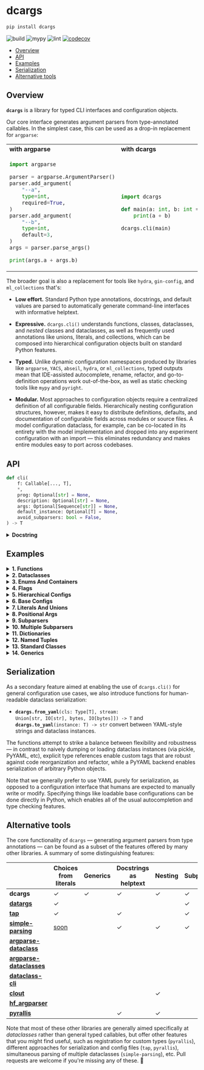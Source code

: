 # dcargs

```bash
pip install dcargs
```

![build](https://github.com/brentyi/dcargs/workflows/build/badge.svg)
![mypy](https://github.com/brentyi/dcargs/workflows/mypy/badge.svg?branch=master)
![lint](https://github.com/brentyi/dcargs/workflows/lint/badge.svg)
[![codecov](https://codecov.io/gh/brentyi/dcargs/branch/master/graph/badge.svg)](https://codecov.io/gh/brentyi/dcargs)

- [Overview](#overview)
- [API](#api)
- [Examples](#examples)
- [Serialization](#serialization)
- [Alternative tools](#alternative-tools)

## Overview

**`dcargs`** is a library for typed CLI interfaces and configuration objects.

Our core interface generates argument parsers from type-annotated callables. In
the simplest case, this can be used as a drop-in replacement for `argparse`:

<table>
<tr>
<td><strong>with argparse</strong></td>
<td><strong>with dcargs</strong></td>
</tr>
<tr>
<td>

```python
import argparse

parser = argparse.ArgumentParser()
parser.add_argument(
    "--a",
    type=int,
    required=True,
)
parser.add_argument(
    "--b",
    type=int,
    default=3,
)
args = parser.parse_args()

print(args.a + args.b)
```

</td>
<td>

```python
import dcargs

def main(a: int, b: int = 3) -> None:
    print(a + b)

dcargs.cli(main)
```

</td>
</tr>
</table>

The broader goal is also a replacement for tools like `hydra`, `gin-config`, and
`ml_collections` that's:

- **Low effort.** Standard Python type annotations, docstrings, and default
  values are parsed to automatically generate command-line interfaces with
  informative helptext.

- **Expressive.** `dcargs.cli()` understands functions, classes, dataclasses,
  and _nested_ classes and dataclasses, as well as frequently used annotations
  like unions, literals, and collections, which can be composed into
  hierarchical configuration objects built on standard Python features.

- **Typed.** Unlike dynamic configuration namespaces produced by libraries like
  `argparse`, `YACS`, `abseil`, `hydra`, or `ml_collections`, typed outputs mean
  that IDE-assisted autocomplete, rename, refactor, and go-to-definition
  operations work out-of-the-box, as well as static checking tools like `mypy`
  and `pyright`.

- **Modular.** Most approaches to configuration objects require a centralized
  definition of all configurable fields. Hierarchically nesting configuration
  structures, however, makes it easy to distribute definitions, defaults, and
  documentation of configurable fields across modules or source files. A model
  configuration dataclass, for example, can be co-located in its entirety with
  the model implementation and dropped into any experiment configuration with an
  import — this eliminates redundancy and makes entire modules easy to port
  across codebases.

## API

<!-- START SIGNATURE -->

```python
def cli(
    f: Callable[..., T],
    *,
    prog: Optional[str] = None,
    description: Optional[str] = None,
    args: Optional[Sequence[str]] = None,
    default_instance: Optional[T] = None,
    avoid_subparsers: bool = False,
) -> T
```

<!-- END SIGNATURE -->

<details>
<summary><strong>Docstring</strong></summary>

<!-- START DOCSTRING -->

```
Call `f(...)`, with arguments populated from an automatically generated CLI
interface.

`f` should have type-annotated inputs, and can be a function or class. Note that if
`f` is a class, `dcargs.cli()` returns an instance.

The parser is generated by populating helptext from docstrings and types from
annotations; a broad range of core type annotations are supported...
    - Types natively accepted by `argparse`: str, int, float, pathlib.Path, etc.
    - Default values for optional parameters.
    - Booleans, which are automatically converted to flags when provided a default
      value.
    - Enums (via `enum.Enum`).
    - Various annotations from the standard typing library. Some examples:
      - `typing.ClassVar[T]`.
      - `typing.Optional[T]`.
      - `typing.Literal[T]`.
      - `typing.Sequence[T]`.
      - `typing.List[T]`.
      - `typing.Dict[K, V]`.
      - `typing.Tuple`, such as `typing.Tuple[T1, T2, T3]` or
        `typing.Tuple[T, ...]`.
      - `typing.Set[T]`.
      - `typing.Final[T]` and `typing.Annotated[T]`.
      - `typing.Union[T1, T2]`.
      - Various nested combinations of the above: `Optional[Literal[T]]`,
        `Final[Optional[Sequence[T]]]`, etc.
    - Hierarchical structures via nested dataclasses, TypedDict, NamedTuple,
      classes.
      - Simple nesting.
      - Unions over nested structures (subparsers).
      - Optional unions over nested structures (optional subparsers).
    - Generics (including nested generics).

Args:
    f: Callable.

Keyword Args:
    prog: The name of the program printed in helptext. Mirrors argument from
        `argparse.ArgumentParser()`.
    description: Description text for the parser, displayed when the --help flag is
        passed in. If not specified, `f`'s docstring is used. Mirrors argument from
        `argparse.ArgumentParser()`.
    args: If set, parse arguments from a sequence of strings instead of the
        commandline. Mirrors argument from `argparse.ArgumentParser.parse_args()`.
    default_instance: An instance of `T` to use for default values; only supported
        if `T` is a dataclass, TypedDict, or NamedTuple. Helpful for merging CLI
        arguments with values loaded from elsewhere. (for example, a config object
        loaded from a yaml file)
    avoid_subparsers: Avoid creating a subparser when defaults are provided for
        unions over nested types. Generates cleaner but less expressive CLIs.

Returns:
    The output of `f(...)`.
```

<!-- END DOCSTRING -->

</details>

## Examples

<!-- START EXAMPLES -->
<details>
<summary>
<strong>1. Functions</strong>
</summary>
<blockquote>

In the simplest case, `dcargs.cli()` can be used to run a function with
arguments populated from the CLI.

**Code ([link](examples/01_functions.py)):**

```python
import dcargs


def main(
    field1: str,
    field2: int = 3,
) -> None:
    """Function, whose arguments will be populated from a CLI interface.

    Args:
        field1: A string field.
        field2: A numeric field, with a default value.
    """
    print(field1, field2)


if __name__ == "__main__":
    dcargs.cli(main)
```

<br />

**Example usage:**

<pre>
<samp>$ <kbd>python ./01_functions.py --help</kbd>
usage: 01_functions.py [-h] --field1 STR [--field2 INT]

Function, whose arguments will be populated from a CLI interface.

arguments:
  -h, --help    show this help message and exit
  --field1 STR  A string field. (required)
  --field2 INT  A numeric field, with a default value. (default: 3)</samp>
</pre>

<pre>
<samp>$ <kbd>python ./01_functions.py --field1 hello</kbd>
hello 3</samp>
</pre>

<pre>
<samp>$ <kbd>python ./01_functions.py --field1 hello --field2 10</kbd>
hello 10</samp>
</pre>

</blockquote>
</details>

<details>
<summary>
<strong>2. Dataclasses</strong>
</summary>
<blockquote>

Common pattern: use `dcargs.cli()` to instantiate a dataclass. The outputted
instance can be used as a typed alternative for an argparse namespace.

**Code ([link](examples/02_dataclasses.py)):**

```python
import dataclasses

import dcargs


@dataclasses.dataclass
class Args:
    """Description.
    This should show up in the helptext!"""

    field1: str  # A string field.
    field2: int = 3  # A numeric field, with a default value.


if __name__ == "__main__":
    args = dcargs.cli(Args)
    print(args)
```

<br />

**Example usage:**

<pre>
<samp>$ <kbd>python ./02_dataclasses.py --help</kbd>
usage: 02_dataclasses.py [-h] --field1 STR [--field2 INT]

Description.
This should show up in the helptext!

arguments:
  -h, --help    show this help message and exit
  --field1 STR  A string field. (required)
  --field2 INT  A numeric field, with a default value. (default: 3)</samp>
</pre>

<pre>
<samp>$ <kbd>python ./02_dataclasses.py --field1 hello</kbd>
Args(field1=&#x27;hello&#x27;, field2=3)</samp>
</pre>

<pre>
<samp>$ <kbd>python ./02_dataclasses.py --field1 hello --field2 5</kbd>
Args(field1=&#x27;hello&#x27;, field2=5)</samp>
</pre>

</blockquote>
</details>

<details>
<summary>
<strong>3. Enums And Containers</strong>
</summary>
<blockquote>

We can generate argument parsers from more advanced type annotations, like enums
and tuple types.

**Code ([link](examples/03_enums_and_containers.py)):**

```python
import dataclasses
import enum
import pathlib
from typing import Optional, Tuple

import dcargs


class OptimizerType(enum.Enum):
    ADAM = enum.auto()
    SGD = enum.auto()


@dataclasses.dataclass(frozen=True)
class TrainConfig:
    # Example of a variable-length tuple. `typing.List`, `typing.Sequence`,
    # `typing.Set`, `typing.Dict`, etc are all supported as well.
    dataset_sources: Tuple[pathlib.Path, ...]
    """Paths to load training data from. This can be multiple!"""

    # Fixed-length tuples are also okay.
    image_dimensions: Tuple[int, int] = (32, 32)
    """Height and width of some image data."""

    # Enums are handled seamlessly.
    optimizer_type: OptimizerType = OptimizerType.ADAM
    """Gradient-based optimizer to use."""

    # We can also explicitly mark arguments as optional.
    checkpoint_interval: Optional[int] = None
    """Interval to save checkpoints at."""


if __name__ == "__main__":
    config = dcargs.cli(TrainConfig)
    print(config)
```

<br />

**Example usage:**

<pre>
<samp>$ <kbd>python ./03_enums_and_containers.py --help</kbd>
usage: 03_enums_and_containers.py [-h] --dataset-sources PATH [PATH ...]
                                  [--image-dimensions INT INT]
                                  [--optimizer-type {ADAM,SGD}]
                                  [--checkpoint-interval {None}|INT]

arguments:
  -h, --help            show this help message and exit
  --dataset-sources PATH [PATH ...]
                        Paths to load training data from. This can be
                        multiple! (required)
  --image-dimensions INT INT
                        Height and width of some image data. (default: 32
                        32)
  --optimizer-type {ADAM,SGD}
                        Gradient-based optimizer to use. (default:
                        ADAM)
  --checkpoint-interval {None}|INT
                        Interval to save checkpoints at. (default:
                        None)</samp>
</pre>

<pre>
<samp>$ <kbd>python ./03_enums_and_containers.py --dataset-sources ./data --image-dimensions 16 16</kbd>
TrainConfig(dataset_sources=(PosixPath(&#x27;data&#x27;),), image_dimensions=(16, 16), optimizer_type=&lt;OptimizerType.ADAM: 1&gt;, checkpoint_interval=None)</samp>
</pre>

<pre>
<samp>$ <kbd>python ./03_enums_and_containers.py --dataset-sources ./data --optimizer-type SGD</kbd>
TrainConfig(dataset_sources=(PosixPath(&#x27;data&#x27;),), image_dimensions=(32, 32), optimizer_type=&lt;OptimizerType.SGD: 2&gt;, checkpoint_interval=None)</samp>
</pre>

</blockquote>
</details>

<details>
<summary>
<strong>4. Flags</strong>
</summary>
<blockquote>

Booleans can either be expected to be explicitly passed in, or, if given a
default value, automatically converted to flags.

**Code ([link](examples/04_flags.py)):**

```python
import dataclasses
from typing import Optional

import dcargs


@dataclasses.dataclass
class Args:
    # Boolean. This expects an explicit "True" or "False".
    boolean: bool

    # Optional boolean. Same as above, but can be omitted.
    optional_boolean: Optional[bool]

    # Pass --flag-a in to set this value to True.
    flag_a: bool = False

    # Pass --no-flag-b in to set this value to False.
    flag_b: bool = True


if __name__ == "__main__":
    args = dcargs.cli(Args)
    print(args)
```

<br />

**Example usage:**

<pre>
<samp>$ <kbd>python ./04_flags.py --help</kbd>
usage: 04_flags.py [-h] --boolean {True,False} --optional-boolean
                   {None,True,False} [--flag-a] [--no-flag-b]

arguments:
  -h, --help            show this help message and exit
  --boolean {True,False}
                        Boolean. This expects an explicit &quot;True&quot; or &quot;False&quot;.
                        (required)
  --optional-boolean {None,True,False}
                        Optional boolean. Same as above, but can be omitted.
                        (required)
  --flag-a              Pass --flag-a in to set this value to True. (sets:
                        flag_a=True)
  --no-flag-b           Pass --no-flag-b in to set this value to False.
                        (sets: flag_b=False)</samp>
</pre>

<pre>
<samp>$ <kbd>python ./04_flags.py --boolean True</kbd>
usage: 04_flags.py [-h] --boolean {True,False} --optional-boolean
                   {None,True,False} [--flag-a] [--no-flag-b]
04_flags.py: error: the following arguments are required: --optional-boolean</samp>
</pre>

<pre>
<samp>$ <kbd>python ./04_flags.py --boolean False --flag-a</kbd>
usage: 04_flags.py [-h] --boolean {True,False} --optional-boolean
                   {None,True,False} [--flag-a] [--no-flag-b]
04_flags.py: error: the following arguments are required: --optional-boolean</samp>
</pre>

<pre>
<samp>$ <kbd>python ./04_flags.py --boolean False --no-flag-b</kbd>
usage: 04_flags.py [-h] --boolean {True,False} --optional-boolean
                   {None,True,False} [--flag-a] [--no-flag-b]
04_flags.py: error: the following arguments are required: --optional-boolean</samp>
</pre>

</blockquote>
</details>

<details>
<summary>
<strong>5. Hierarchical Configs</strong>
</summary>
<blockquote>

Parsing of nested types (in this case nested dataclasses) enables hierarchical
configuration objects that are both modular and highly expressive.

**Code ([link](examples/05_hierarchical_configs.py)):**

```python
import dataclasses
import enum
import pathlib

import dcargs


class OptimizerType(enum.Enum):
    ADAM = enum.auto()
    SGD = enum.auto()


@dataclasses.dataclass(frozen=True)
class OptimizerConfig:
    # Gradient-based optimizer to use.
    algorithm: OptimizerType = OptimizerType.ADAM

    # Learning rate to use.
    learning_rate: float = 3e-4

    # Coefficient for L2 regularization.
    weight_decay: float = 1e-2


@dataclasses.dataclass(frozen=True)
class ExperimentConfig:
    # Various configurable options for our optimizer.
    optimizer: OptimizerConfig

    # Batch size.
    batch_size: int = 32

    # Total number of training steps.
    train_steps: int = 100_000

    # Random seed. This is helpful for making sure that our experiments are all
    # reproducible!
    seed: int = 0


def train(
    out_dir: pathlib.Path,
    config: ExperimentConfig,
    restore_checkpoint: bool = False,
    checkpoint_interval: int = 1000,
) -> None:
    """Train a model.

    Args:
        out_dir: Where to save logs and checkpoints.
        config: Experiment configuration.
        restore_checkpoint: Set to restore an existing checkpoint.
        checkpoint_interval: Training steps between each checkpoint save.
    """
    print(f"{out_dir=}, {restore_checkpoint=}, {checkpoint_interval=}")
    print(f"{config=}")
    print(dcargs.to_yaml(config))


if __name__ == "__main__":
    dcargs.cli(train)
```

<br />

**Example usage:**

<pre>
<samp>$ <kbd>python ./05_hierarchical_configs.py --help</kbd>
usage: 05_hierarchical_configs.py [-h] --out-dir PATH
                                  [--config.optimizer.algorithm {ADAM,SGD}]
                                  [--config.optimizer.learning-rate FLOAT]
                                  [--config.optimizer.weight-decay FLOAT]
                                  [--config.batch-size INT]
                                  [--config.train-steps INT]
                                  [--config.seed INT] [--restore-checkpoint]
                                  [--checkpoint-interval INT]

Train a model.

arguments:
  -h, --help            show this help message and exit
  --out-dir PATH  Where to save logs and checkpoints.
                        (required)
  --restore-checkpoint  Set to restore an existing checkpoint. (sets:
                        restore_checkpoint=True)
  --checkpoint-interval INT
                        Training steps between each checkpoint save.
                        (default: 1000)

config.optimizer arguments:
  Various configurable options for our optimizer.

  --config.optimizer.algorithm {ADAM,SGD}
                        Gradient-based optimizer to use. (default:
                        ADAM)
  --config.optimizer.learning-rate FLOAT
                        Learning rate to use. (default: 0.0003)
  --config.optimizer.weight-decay FLOAT
                        Coefficient for L2 regularization. (default:
                        0.01)

config arguments:
  Experiment configuration.

  --config.batch-size INT
                        Batch size. (default: 32)
  --config.train-steps INT
                        Total number of training steps. (default:
                        100000)
  --config.seed INT  Random seed. This is helpful for making sure that our
                        experiments are all reproducible! (default: 0)</samp>
</pre>

<pre>
<samp>$ <kbd>python ./05_hierarchical_configs.py . --config.optimizer.algorithm SGD</kbd>
usage: 05_hierarchical_configs.py [-h] --out-dir PATH
                                  [--config.optimizer.algorithm {ADAM,SGD}]
                                  [--config.optimizer.learning-rate FLOAT]
                                  [--config.optimizer.weight-decay FLOAT]
                                  [--config.batch-size INT]
                                  [--config.train-steps INT]
                                  [--config.seed INT] [--restore-checkpoint]
                                  [--checkpoint-interval INT]
05_hierarchical_configs.py: error: the following arguments are required: --out-dir</samp>
</pre>

<pre>
<samp>$ <kbd>python ./05_hierarchical_configs.py . --restore-checkpoint</kbd>
usage: 05_hierarchical_configs.py [-h] --out-dir PATH
                                  [--config.optimizer.algorithm {ADAM,SGD}]
                                  [--config.optimizer.learning-rate FLOAT]
                                  [--config.optimizer.weight-decay FLOAT]
                                  [--config.batch-size INT]
                                  [--config.train-steps INT]
                                  [--config.seed INT] [--restore-checkpoint]
                                  [--checkpoint-interval INT]
05_hierarchical_configs.py: error: the following arguments are required: --out-dir</samp>
</pre>

</blockquote>
</details>

<details>
<summary>
<strong>6. Base Configs</strong>
</summary>
<blockquote>

We can integrate `dcargs.cli()` into common configuration patterns: here, we
select one of multiple possible base configurations, and then use the CLI to
either override (existing) or fill in (missing) values.

**Code ([link](examples/06_base_configs.py)):**

```python
import sys
from dataclasses import dataclass
from typing import Callable, Dict, Literal, Tuple, TypeVar, Union

from torch import nn

import dcargs


@dataclass(frozen=True)
class AdamOptimizer:
    learning_rate: float = 1e-3
    betas: Tuple[float, float] = (0.9, 0.999)


@dataclass(frozen=True)
class SgdOptimizer:
    learning_rate: float = 3e-4


@dataclass(frozen=True)
class ExperimentConfig:
    # Dataset to run experiment on.
    dataset: Literal["mnist", "imagenet-50"]

    # Optimizer parameters.
    optimizer: Union[AdamOptimizer, SgdOptimizer]

    # Model size.
    num_layers: int
    units: int

    # Batch size.
    batch_size: int

    # Total number of training steps.
    train_steps: int

    # Random seed. This is helpful for making sure that our experiments are all
    # reproducible!
    seed: int

    # Activation to use. Not specifiable via the commandline.
    activation: Callable[[], nn.Module]


# Note that we could also define this library using separate YAML files (similar to
# `config_path`/`config_name` in Hydra), but staying in Python enables seamless type
# checking + IDE support.
base_configs = {
    "small": ExperimentConfig(
        dataset="mnist",
        optimizer=SgdOptimizer(),
        batch_size=2048,
        num_layers=4,
        units=64,
        train_steps=30_000,
        # The dcargs.MISSING sentinel allows us to specify that the seed should have no
        # default, and needs to be populated from the CLI.
        seed=dcargs.MISSING,
        activation=nn.ReLU,
    ),
    "big": ExperimentConfig(
        dataset="imagenet-50",
        optimizer=AdamOptimizer(),
        batch_size=32,
        num_layers=8,
        units=256,
        train_steps=100_000,
        seed=dcargs.MISSING,
        activation=nn.GELU,
    ),
}


T = TypeVar("T")


def cli_from_base_configs(base_library: Dict[str, T]) -> T:
    """Populate an instance of `cls`, where the first positional argument is used to
    select from a library of named base configs."""
    # Get base configuration name from the first positional argument.
    if len(sys.argv) < 2 or sys.argv[1] not in base_library:
        valid_usages = map(lambda k: f"{sys.argv[0]} {k} --help", base_library.keys())
        raise SystemExit("usage:\n  " + "\n  ".join(valid_usages))

    # Get base configuration from our library, and use it for default CLI parameters.
    default_instance = base_library[sys.argv[1]]
    return dcargs.cli(
        type(default_instance),
        prog=" ".join(sys.argv[:2]),
        args=sys.argv[2:],
        default_instance=default_instance,
        # `avoid_subparsers` will avoid making a subparser for unions when a default is
        # provided; in this case, it simplifies our CLI but makes it less expressive
        # (cannot switch away from the base optimizer types).
        avoid_subparsers=True,
    )


if __name__ == "__main__":
    config = cli_from_base_configs(base_configs)
    print(config)
```

<br />

**Example usage:**

<pre>
<samp>$ <kbd>python ./06_base_configs.py</kbd>
usage:
  examples/06_base_configs.py small --help
  examples/06_base_configs.py big --help</samp>
</pre>

<pre>
<samp>$ <kbd>python ./06_base_configs.py small --help</kbd>
usage: examples/06_base_configs.py small [-h] [--dataset {mnist,imagenet-50}]
                                         [--optimizer.learning-rate FLOAT]
                                         [--num-layers INT] [--units INT]
                                         [--batch-size INT]
                                         [--train-steps INT] --seed INT
                                         [--activation {&lt;class &#x27;torch.nn.modules.activation.ReLU&#x27;&gt;}]

arguments:
  -h, --help            show this help message and exit
  --dataset {mnist,imagenet-50}
                        Dataset to run experiment on. (default: mnist)
  --num-layers INT  Model size. (default: 4)
  --units INT   Model size. (default: 64)
  --batch-size INT  Batch size. (default: 2048)
  --train-steps INT  Total number of training steps. (default:
                        30000)
  --seed INT    Random seed. This is helpful for making sure that our
                        experiments are all reproducible!
                        (required)
  --activation {&lt;class &#x27;torch.nn.modules.activation.ReLU&#x27;&gt;}
                        Activation to use. Not specifiable via the
                        commandline. (fixed)

optimizer arguments:
  Optimizer parameters.

  --optimizer.learning-rate FLOAT
                        (default: 0.0003)</samp>
</pre>

<pre>
<samp>$ <kbd>python ./06_base_configs.py small --seed 94720</kbd>
ExperimentConfig(dataset=&#x27;mnist&#x27;, optimizer=SgdOptimizer(learning_rate=0.0003), num_layers=4, units=64, batch_size=2048, train_steps=30000, seed=94720, activation=&lt;class &#x27;torch.nn.modules.activation.ReLU&#x27;&gt;)</samp>
</pre>

<pre>
<samp>$ <kbd>python ./06_base_configs.py big --help</kbd>
usage: examples/06_base_configs.py big [-h] [--dataset {mnist,imagenet-50}]
                                       [--optimizer.learning-rate FLOAT]
                                       [--optimizer.betas FLOAT FLOAT]
                                       [--num-layers INT] [--units INT]
                                       [--batch-size INT] [--train-steps INT]
                                       --seed INT
                                       [--activation {&lt;class &#x27;torch.nn.modules.activation.GELU&#x27;&gt;}]

arguments:
  -h, --help            show this help message and exit
  --dataset {mnist,imagenet-50}
                        Dataset to run experiment on. (default:
                        imagenet-50)
  --num-layers INT  Model size. (default: 8)
  --units INT   Model size. (default: 256)
  --batch-size INT  Batch size. (default: 32)
  --train-steps INT  Total number of training steps. (default:
                        100000)
  --seed INT    Random seed. This is helpful for making sure that our
                        experiments are all reproducible!
                        (required)
  --activation {&lt;class &#x27;torch.nn.modules.activation.GELU&#x27;&gt;}
                        Activation to use. Not specifiable via the
                        commandline. (fixed)

optimizer arguments:
  Optimizer parameters.

  --optimizer.learning-rate FLOAT
                        (default: 0.001)
  --optimizer.betas FLOAT FLOAT
                        (default: 0.9 0.999)</samp>
</pre>

<pre>
<samp>$ <kbd>python ./06_base_configs.py big --seed 94720</kbd>
ExperimentConfig(dataset=&#x27;imagenet-50&#x27;, optimizer=AdamOptimizer(learning_rate=0.001, betas=(0.9, 0.999)), num_layers=8, units=256, batch_size=32, train_steps=100000, seed=94720, activation=&lt;class &#x27;torch.nn.modules.activation.GELU&#x27;&gt;)</samp>
</pre>

</blockquote>
</details>

<details>
<summary>
<strong>7. Literals And Unions</strong>
</summary>
<blockquote>

`typing.Literal[]` can be used to restrict inputs to a fixed set of literal
choices; `typing.Union[]` can be used to restrict inputs to a fixed set of
types.

**Code ([link](examples/07_literals_and_unions.py)):**

```python
import dataclasses
import enum
from typing import Literal, Optional, Tuple, Union

import dcargs


class Color(enum.Enum):
    RED = enum.auto()
    GREEN = enum.auto()
    BLUE = enum.auto()


@dataclasses.dataclass(frozen=True)
class Args:
    # We can use Literal[] to restrict the set of allowable inputs, for example, over
    # enums.
    restricted_enum: Literal[Color.RED, Color.GREEN] = Color.RED

    # Literals can also be marked Optional.
    integer: Optional[Literal[0, 1, 2, 3]] = None

    # Unions can be used to specify multiple allowable types.
    union_over_types: Union[int, str] = 0
    string_or_enum: Union[Literal["red", "green"], Color] = "red"

    # Unions also work over more complex nested types.
    union_over_tuples: Union[Tuple[int, int], Tuple[str]] = ("1",)

    # And can be nested in other types.
    tuple_of_string_or_enum: Tuple[Union[Literal["red", "green"], Color], ...] = (
        "red",
        Color.RED,
    )


if __name__ == "__main__":
    args = dcargs.cli(Args)
    print(args)
```

<br />

**Example usage:**

<pre>
<samp>$ <kbd>python ./07_literals_and_unions.py --help</kbd>
usage: 07_literals_and_unions.py [-h] [--restricted-enum {RED,GREEN}]
                                 [--integer {None,0,1,2,3}]
                                 [--union-over-types INT|STR]
                                 [--string-or-enum {red,green,RED,GREEN,BLUE}]
                                 [--union-over-tuples {INT INT}|STR]
                                 [--tuple-of-string-or-enum {red,green,RED,GREEN,BLUE} [{red,green,RED,GREEN,BLUE} ...]]

arguments:
  -h, --help            show this help message and exit
  --restricted-enum {RED,GREEN}
                        We can use Literal[] to restrict the set of allowable
                        inputs, for example, over enums. (default:
                        RED)
  --integer {None,0,1,2,3}
                        Literals can also be marked Optional. (default:
                        None)
  --union-over-types INT|STR
                        Unions can be used to specify multiple allowable
                        types. (default: 0)
  --string-or-enum {red,green,RED,GREEN,BLUE}
                        Unions can be used to specify multiple allowable
                        types. (default: red)
  --union-over-tuples {INT INT}|STR
                        Unions also work over more complex nested types.
                        (default: 1)
  --tuple-of-string-or-enum {red,green,RED,GREEN,BLUE} [{red,green,RED,GREEN,BLUE} ...]
                        And can be nested in other types. (default: red
                        RED)</samp>
</pre>

</blockquote>
</details>

<details>
<summary>
<strong>8. Positional Args</strong>
</summary>
<blockquote>

Positional-only arguments in functions are converted to positional CLI
arguments.

**Code ([link](examples/08_positional_args.py)):**

```python
from __future__ import annotations

import dataclasses
import enum
import pathlib
from typing import Tuple

import dcargs


def main(
    source: pathlib.Path,
    dest: pathlib.Path,
    /,  # Mark the end of positional arguments.
    optimizer: OptimizerConfig,
    force: bool = False,
    verbose: bool = False,
    background_rgb: Tuple[float, float, float] = (1.0, 0.0, 0.0),
) -> None:
    """Command-line interface defined using a function signature. Note that this
    docstring is parsed to generate helptext.

    Args:
        source: Source path.
        dest: Destination path.
        optimizer: Configuration for our optimizer object.
        force: Do not prompt before overwriting.
        verbose: Explain what is being done.
        background_rgb: Background color. Red by default.
    """
    print(f"{source=}\n{dest=}\n{optimizer=}\n{force=}\n{verbose=}\n{background_rgb=}")


class OptimizerType(enum.Enum):
    ADAM = enum.auto()
    SGD = enum.auto()


@dataclasses.dataclass(frozen=True)
class OptimizerConfig:
    algorithm: OptimizerType = OptimizerType.ADAM
    """Gradient-based optimizer to use."""

    learning_rate: float = 3e-4
    """Learning rate to use."""

    weight_decay: float = 1e-2
    """Coefficient for L2 regularization."""


if __name__ == "__main__":
    dcargs.cli(main)
```

<br />

**Example usage:**

<pre>
<samp>$ <kbd>python ./08_positional_args.py --help</kbd>
usage: 08_positional_args.py [-h] [--optimizer.algorithm {ADAM,SGD}]
                             [--optimizer.learning-rate FLOAT]
                             [--optimizer.weight-decay FLOAT] [--force]
                             [--verbose] [--background-rgb FLOAT FLOAT FLOAT]
                             SOURCE DEST

Command-line interface defined using a function signature. Note that this
docstring is parsed to generate helptext.

positional arguments:
  SOURCE                Source path. (required)
  DEST                  Destination path. (required)

arguments:
  -h, --help            show this help message and exit
  --force               Do not prompt before overwriting. (sets:
                        force=True)
  --verbose             Explain what is being done. (sets:
                        verbose=True)
  --background-rgb FLOAT FLOAT FLOAT
                        Background color. Red by default. (default: 1.0
                        0.0 0.0)

optimizer arguments:
  Configuration for our optimizer object.

  --optimizer.algorithm {ADAM,SGD}
                        Gradient-based optimizer to use. (default:
                        ADAM)
  --optimizer.learning-rate FLOAT
                        Learning rate to use. (default: 0.0003)
  --optimizer.weight-decay FLOAT
                        Coefficient for L2 regularization. (default:
                        0.01)</samp>
</pre>

<pre>
<samp>$ <kbd>python ./08_positional_args.py ./a ./b --optimizer.learning-rate 1e-5</kbd>
source=PosixPath(&#x27;a&#x27;)
dest=PosixPath(&#x27;b&#x27;)
optimizer=OptimizerConfig(algorithm=&lt;OptimizerType.ADAM: 1&gt;, learning_rate=1e-05, weight_decay=0.01)
force=False
verbose=False
background_rgb=(1.0, 0.0, 0.0)</samp>
</pre>

</blockquote>
</details>

<details>
<summary>
<strong>9. Subparsers</strong>
</summary>
<blockquote>

Unions over nested types (classes or dataclasses) are populated using
subparsers.

**Code ([link](examples/09_subparsers.py)):**

```python
from __future__ import annotations

import dataclasses
from typing import Union

import dcargs


@dataclasses.dataclass(frozen=True)
class Checkout:
    """Checkout a branch."""

    branch: str


@dataclasses.dataclass(frozen=True)
class Commit:
    """Commit changes."""

    message: str
    all: bool = False


def main(cmd: Union[Checkout, Commit]) -> None:
    print(cmd)


if __name__ == "__main__":
    dcargs.cli(main)
```

<br />

**Example usage:**

<pre>
<samp>$ <kbd>python ./09_subparsers.py --help</kbd>
usage: 09_subparsers.py [-h] {checkout,commit}

arguments:
  -h, --help         show this help message and exit

subcommands:

  {checkout,commit}</samp>
</pre>

<pre>
<samp>$ <kbd>python ./09_subparsers.py commit --help</kbd>
usage: 09_subparsers.py commit [-h] --cmd.message STR [--cmd.all]

Commit changes.

arguments:
  -h, --help         show this help message and exit

cmd arguments:
  --cmd.message STR  (required)
  --cmd.all          (sets: all=True)</samp>
</pre>

<pre>
<samp>$ <kbd>python ./09_subparsers.py commit --cmd.message hello --cmd.all</kbd>
Commit(message=&#x27;hello&#x27;, all=True)</samp>
</pre>

<pre>
<samp>$ <kbd>python ./09_subparsers.py checkout --help</kbd>
usage: 09_subparsers.py checkout [-h] --cmd.branch STR

Checkout a branch.

arguments:
  -h, --help        show this help message and exit

cmd arguments:
  --cmd.branch STR  (required)</samp>
</pre>

<pre>
<samp>$ <kbd>python ./09_subparsers.py checkout --cmd.branch main</kbd>
Checkout(branch=&#x27;main&#x27;)</samp>
</pre>

</blockquote>
</details>

<details>
<summary>
<strong>10. Multiple Subparsers</strong>
</summary>
<blockquote>

Multiple unions over nested types are populated using a series of subparsers.

**Code ([link](examples/10_multiple_subparsers.py)):**

```python
from __future__ import annotations

import dataclasses
from typing import Literal, Tuple, Union

import dcargs

# Possible dataset configurations.


@dataclasses.dataclass
class MnistDataset:
    binary: bool = False
    """Set to load binary version of MNIST dataset."""


@dataclasses.dataclass
class ImageNetDataset:
    subset: Literal[50, 100, 1000]
    """Choose between ImageNet-50, ImageNet-100, ImageNet-1000, etc."""


# Possible optimizer configurations.


@dataclasses.dataclass
class AdamOptimizer:
    learning_rate: float = 1e-3
    betas: Tuple[float, float] = (0.9, 0.999)


@dataclasses.dataclass
class SgdOptimizer:
    learning_rate: float = 3e-4


# Train script.


def train(
    dataset: Union[MnistDataset, ImageNetDataset] = MnistDataset(),
    optimizer: Union[AdamOptimizer, SgdOptimizer] = AdamOptimizer(),
) -> None:
    """Example training script.

    Args:
        dataset: Dataset to train on.
        optimizer: Optimizer to train with.

    Returns:
        None:
    """
    print(dataset)
    print(optimizer)


if __name__ == "__main__":
    dcargs.cli(train)
```

<br />

**Example usage:**

<pre>
<samp>$ <kbd>python ./10_multiple_subparsers.py</kbd>
MnistDataset(binary=False)
AdamOptimizer(learning_rate=0.001, betas=(0.9, 0.999))</samp>
</pre>

<pre>
<samp>$ <kbd>python ./10_multiple_subparsers.py --help</kbd>
usage: 10_multiple_subparsers.py [-h] [{mnist-dataset,image-net-dataset}]

Example training script.

arguments:
  -h, --help            show this help message and exit

optional subcommands:
  Dataset to train on.  (default: mnist-dataset)

  [{mnist-dataset,image-net-dataset}]</samp>
</pre>

<pre>
<samp>$ <kbd>python ./10_multiple_subparsers.py mnist-dataset --help</kbd>
usage: 10_multiple_subparsers.py mnist-dataset [-h] [--dataset.binary]
                                               [{adam-optimizer,sgd-optimizer}]

arguments:
  -h, --help            show this help message and exit

dataset arguments:
  --dataset.binary      Set to load binary version of MNIST dataset.
                        (sets: binary=True)

optional subcommands:
  Optimizer to train with.  (default: adam-optimizer)

  [{adam-optimizer,sgd-optimizer}]</samp>
</pre>

<pre>
<samp>$ <kbd>python ./10_multiple_subparsers.py mnist-dataset adam-optimizer --optimizer.learning-rate 3e-4</kbd>
MnistDataset(binary=False)
AdamOptimizer(learning_rate=0.0003, betas=(0.9, 0.999))</samp>
</pre>

</blockquote>
</details>

<details>
<summary>
<strong>11. Dictionaries</strong>
</summary>
<blockquote>

Dictionary inputs can be specified using either a standard `Dict[K, V]`
annotation, or a `TypedDict` type.

**Code ([link](examples/11_dictionaries.py)):**

```python
from typing import Dict, Tuple, TypedDict

import dcargs


class DictionarySchema(
    TypedDict,
    # Setting `total=False` specifies that not all keys need to exist.
    total=False,
):
    learning_rate: float
    betas: Tuple[float, float]


def main(
    typed_dict: DictionarySchema,
    standard_dict: Dict[str, float] = {
        "learning_rate": 3e-4,
        "beta1": 0.9,
        "beta2": 0.999,
    },
) -> None:
    assert isinstance(standard_dict, dict)
    assert isinstance(typed_dict, dict)
    print("Standard dict:", standard_dict)
    print("Typed dict:", typed_dict)


if __name__ == "__main__":
    dcargs.cli(main)
```

<br />

**Example usage:**

<pre>
<samp>$ <kbd>python ./11_dictionaries.py --help</kbd>
usage: 11_dictionaries.py [-h] [--typed-dict.learning-rate FLOAT]
                          [--typed-dict.betas FLOAT FLOAT]
                          [--standard-dict STR FLOAT [STR FLOAT ...]]

arguments:
  -h, --help            show this help message and exit
  --standard-dict STR FLOAT [STR FLOAT ...]
                        (default: learning_rate 0.0003 beta1 0.9 beta2
                        0.999)

typed_dict arguments:

  --typed-dict.learning-rate FLOAT
                        Setting `total=False` specifies that not all keys need
                        to exist. (unset by default)
  --typed-dict.betas FLOAT FLOAT
                        Setting `total=False` specifies that not all keys need
                        to exist. (unset by default)</samp>
</pre>

<pre>
<samp>$ <kbd>python ./11_dictionaries.py --typed-dict.learning-rate 3e-4</kbd>
Standard dict: {&#x27;learning_rate&#x27;: 0.0003, &#x27;beta1&#x27;: 0.9, &#x27;beta2&#x27;: 0.999}
Typed dict: {&#x27;learning_rate&#x27;: 0.0003}</samp>
</pre>

<pre>
<samp>$ <kbd>python ./11_dictionaries.py --typed-dict.betas 0.9 0.999</kbd>
Standard dict: {&#x27;learning_rate&#x27;: 0.0003, &#x27;beta1&#x27;: 0.9, &#x27;beta2&#x27;: 0.999}
Typed dict: {&#x27;betas&#x27;: (0.9, 0.999)}</samp>
</pre>

</blockquote>
</details>

<details>
<summary>
<strong>12. Named Tuples</strong>
</summary>
<blockquote>

Example using `dcargs.cli()` to instantiate a named tuple.

**Code ([link](examples/12_named_tuples.py)):**

```python
from typing import NamedTuple

import dcargs


class TupleType(NamedTuple):
    """Description.
    This should show up in the helptext!"""

    field1: str  # A string field.
    field2: int = 3  # A numeric field, with a default value.
    flag: bool = False  # A boolean flag.


if __name__ == "__main__":
    x = dcargs.cli(TupleType)
    assert isinstance(x, tuple)
    print(x)
```

<br />

**Example usage:**

<pre>
<samp>$ <kbd>python ./12_named_tuples.py --help</kbd>
usage: 12_named_tuples.py [-h] --field1 STR [--field2 INT] [--flag]

Description.
This should show up in the helptext!

arguments:
  -h, --help    show this help message and exit
  --field1 STR  A string field. (required)
  --field2 INT  A numeric field, with a default value. (default: 3)
  --flag        A boolean flag. (sets: flag=True)</samp>
</pre>

<pre>
<samp>$ <kbd>python ./12_named_tuples.py --field1 hello</kbd>
TupleType(field1=&#x27;hello&#x27;, field2=3, flag=False)</samp>
</pre>

</blockquote>
</details>

<details>
<summary>
<strong>13. Standard Classes</strong>
</summary>
<blockquote>

In addition to functions and dataclasses, we can also generate CLIs from (the
constructors of) standard Python classes.

**Code ([link](examples/13_standard_classes.py)):**

```python
import dcargs


class Args:
    def __init__(
        self,
        field1: str,
        field2: int,
        flag: bool = False,
    ):
        """Arguments.

        Args:
            field1: A string field.
            field2: A numeric field.
            flag: A boolean flag.
        """
        self.data = [field1, field2, flag]


if __name__ == "__main__":
    args = dcargs.cli(Args)
    print(args.data)
```

<br />

**Example usage:**

<pre>
<samp>$ <kbd>python ./13_standard_classes.py --help</kbd>
usage: 13_standard_classes.py [-h] --field1 STR --field2 INT [--flag]

Arguments.

arguments:
  -h, --help    show this help message and exit
  --field1 STR  A string field. (required)
  --field2 INT  A numeric field. (required)
  --flag        A boolean flag. (sets: flag=True)</samp>
</pre>

<pre>
<samp>$ <kbd>python ./13_standard_classes.py --field1 hello --field2 7</kbd>
[&#x27;hello&#x27;, 7, False]</samp>
</pre>

</blockquote>
</details>

<details>
<summary>
<strong>14. Generics</strong>
</summary>
<blockquote>

Example of parsing for generic dataclasses.

**Code ([link](examples/14_generics.py)):**

```python
import dataclasses
from typing import Generic, TypeVar

import dcargs

ScalarType = TypeVar("ScalarType")
ShapeType = TypeVar("ShapeType")


@dataclasses.dataclass(frozen=True)
class Point3(Generic[ScalarType]):
    x: ScalarType
    y: ScalarType
    z: ScalarType
    frame_id: str


@dataclasses.dataclass(frozen=True)
class Triangle:
    a: Point3[float]
    b: Point3[float]
    c: Point3[float]


@dataclasses.dataclass(frozen=True)
class Args(Generic[ShapeType]):
    point_continuous: Point3[float]
    point_discrete: Point3[int]
    shape: ShapeType


if __name__ == "__main__":
    args = dcargs.cli(Args[Triangle])
    print(args)
```

<br />

**Example usage:**

<pre>
<samp>$ <kbd>python ./14_generics.py --help</kbd>
usage: 14_generics.py [-h] --point-continuous.x FLOAT --point-continuous.y
                      FLOAT --point-continuous.z FLOAT
                      --point-continuous.frame-id STR --point-discrete.x INT
                      --point-discrete.y INT --point-discrete.z INT
                      --point-discrete.frame-id STR --shape.a.x FLOAT
                      --shape.a.y FLOAT --shape.a.z FLOAT --shape.a.frame-id
                      STR --shape.b.x FLOAT --shape.b.y FLOAT --shape.b.z
                      FLOAT --shape.b.frame-id STR --shape.c.x FLOAT
                      --shape.c.y FLOAT --shape.c.z FLOAT --shape.c.frame-id
                      STR

arguments:
  -h, --help            show this help message and exit

point_continuous arguments:

  --point-continuous.x FLOAT
                        (required)
  --point-continuous.y FLOAT
                        (required)
  --point-continuous.z FLOAT
                        (required)
  --point-continuous.frame-id STR
                        (required)

point_discrete arguments:

  --point-discrete.x INT
                        (required)
  --point-discrete.y INT
                        (required)
  --point-discrete.z INT
                        (required)
  --point-discrete.frame-id STR
                        (required)

shape.a arguments:

  --shape.a.x FLOAT  (required)
  --shape.a.y FLOAT  (required)
  --shape.a.z FLOAT  (required)
  --shape.a.frame-id STR
                        (required)

shape.b arguments:

  --shape.b.x FLOAT  (required)
  --shape.b.y FLOAT  (required)
  --shape.b.z FLOAT  (required)
  --shape.b.frame-id STR
                        (required)

shape.c arguments:

  --shape.c.x FLOAT  (required)
  --shape.c.y FLOAT  (required)
  --shape.c.z FLOAT  (required)
  --shape.c.frame-id STR
                        (required)</samp>
</pre>

</blockquote>
</details><!-- END EXAMPLES -->

## Serialization

As a secondary feature aimed at enabling the use of `dcargs.cli()` for general
configuration use cases, we also introduce functions for human-readable
dataclass serialization:

- <code><strong>dcargs.from_yaml</strong>(cls: Type[T], stream: Union[str,
  IO[str], bytes, IO[bytes]]) -> T</code> and
  <code><strong>dcargs.to_yaml</strong>(instance: T) -> str</code> convert
  between YAML-style strings and dataclass instances.

The functions attempt to strike a balance between flexibility and robustness —
in contrast to naively dumping or loading dataclass instances (via pickle,
PyYAML, etc), explicit type references enable custom tags that are robust
against code reorganization and refactor, while a PyYAML backend enables
serialization of arbitrary Python objects.

Note that we generally prefer to use YAML purely for serialization, as opposed
to a configuration interface that humans are expected to manually write or
modify. Specifying things like loadable base configurations can be done directly
in Python, which enables all of the usual autocompletion and type checking
features.

## Alternative tools

The core functionality of `dcargs` — generating argument parsers from type
annotations — can be found as a subset of the features offered by many other
libraries. A summary of some distinguishing features:

|                                                                                                              | Choices from literals                                    | Generics | Docstrings as helptext | Nesting | Subparsers | Containers |
| ------------------------------------------------------------------------------------------------------------ | -------------------------------------------------------- | -------- | ---------------------- | ------- | ---------- | ---------- |
| **dcargs**                                                                                                   | ✓                                                        | ✓        | ✓                      | ✓       | ✓          | ✓          |
| **[datargs](https://github.com/roee30/datargs)**                                                             | ✓                                                        |          |                        |         | ✓          | ✓          |
| **[tap](https://github.com/swansonk14/typed-argument-parser)**                                               | ✓                                                        |          | ✓                      |         | ✓          | ✓          |
| **[simple-parsing](https://github.com/lebrice/SimpleParsing)**                                               | [soon](https://github.com/lebrice/SimpleParsing/pull/86) |          | ✓                      | ✓       | ✓          | ✓          |
| **[argparse-dataclass](https://pypi.org/project/argparse-dataclass/)**                                       |                                                          |          |                        |         |            |            |
| **[argparse-dataclasses](https://pypi.org/project/argparse-dataclasses/)**                                   |                                                          |          |                        |         |            |            |
| **[dataclass-cli](https://github.com/malte-soe/dataclass-cli)**                                              |                                                          |          |                        |         |            |            |
| **[clout](https://pypi.org/project/clout/)**                                                                 |                                                          |          |                        | ✓       |            |            |
| **[hf_argparser](https://github.com/huggingface/transformers/blob/master/src/transformers/hf_argparser.py)** |                                                          |          |                        |         |            | ✓          |
| **[pyrallis](https://github.com/eladrich/pyrallis/)**                                                        |                                                          |          | ✓                      | ✓       |            | ✓          |

Note that most of these other libraries are generally aimed specifically at
_dataclasses_ rather than general typed callables, but offer other features that
you might find useful, such as registration for custom types (`pyrallis`),
different approaches for serialization and config files (`tap`, `pyrallis`),
simultaneous parsing of multiple dataclasses (`simple-parsing`), etc. Pull
requests are welcome if you're missing any of these. :slightly_smiling_face:
